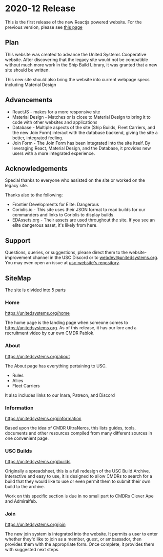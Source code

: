# 2020-12 Release

This is the first release of the new Reactjs powered website. For the previous version, please see [this page](https://legacy.unitedsystems.org)

## Plan

This website was created to advance the United Systems Cooperative website. After discovering that the legacy site would not be compatible without much more work in the Ship Build Library, it was granted that a new site should be written.

This new site should also bring the website into current webpage specs including Material Design

## Advancements

- ReactJS - makes for a more responsive site
- Material Design - Matches or is close to Material Design to bring it to code with other websites and applications
- Database - Multiple aspects of the site (Ship Builds, Fleet Carriers, and the new Join Form) interact with the database backend, giving the site a better, integrated feeling.
- Join Form - The Join Form has been integrated into the site itself. By leveraging React, Material Design, and the Database, it provides new users with a more integrated experience.

## Acknowledgements

Special thanks to everyone who assisted on the site or worked on the legacy site.

Thanks also to the following:

- Frontier Developments for Elite: Dangerous
- Coriolis.io - This site uses their JSON format to read builds for our commanders and links to Coriolis to display builds.
- EDAssets.org - Their assets are used throughout the site. If you see an elite dangerous asset, it's likely from here.

## Support

Questions, queries, or suggestions, please direct them to the website-improvement channel in the USC Discord or to webdev@unitedsystems.org. You may even open an issue at [usc-website's repository](https://github.com/Admiralfeb/usc-website/issues).

## SiteMap

The site is divided into 5 parts

### Home

<https://unitedsystems.org/home>

The home page is the landing page when someone comes to <https://unitedsystems.org>. As of this release, it has our lore and a recruitment video by our own CMDR Pablok.

### About

<https://unitedsystems.org/about>

The About page has everything pertaining to USC.

- Rules
- Allies
- Fleet Carriers

It also includes links to our Inara, Patreon, and Discord

### Information

<https://unitedsystems.org/information>

Based upon the idea of CMDR UltraNeros, this lists guides, tools, documents and other resources compiled from many different sources in one convenient page.

### USC Builds

<https://unitedsystems.org/builds>

Originally a spreadsheet, this is a full redesign of the USC Build Archive. Interactive and easy to use, it is designed to allow CMDRs to search for a build that they would like to use or even permit them to submit their own build to the archive.

Work on this specific section is due in no small part to CMDRs Clever Ape and Admiralfeb.

### Join

<https://unitedsystems.org/join>

The new join system is integrated into the website. It permits a user to enter whether they'd like to join as a member, guest, or ambassador, then provides them with the appropriate form. Once complete, it provides them with suggested next steps.

